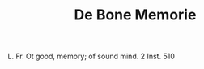 ---
title: De Bone Memorie
letter: D
permalink: "/definitions/bld-de-bone-memorie.html"
body: L. Fr. Ot good, memory; of sound mind. 2 Inst. 510
published_at: '2018-07-07'
source: Black's Law Dictionary 2nd Ed (1910)
layout: post
---